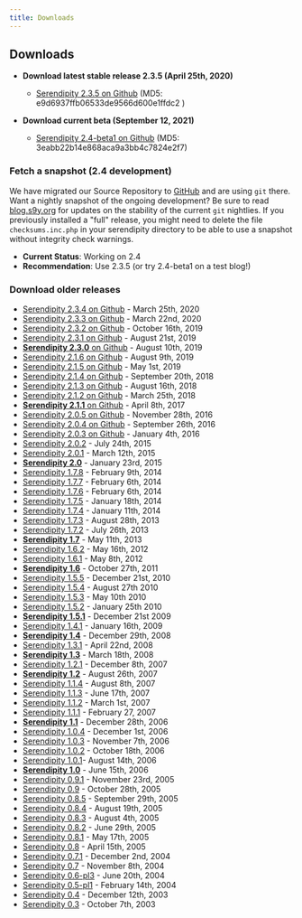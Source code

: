 ```yaml
---
title: Downloads
---
```


## Downloads

* **Download latest stable release 2.3.5 (April 25th, 2020)**
  * [Serendipity 2.3.5 on
    Github](https://github.com/s9y/Serendipity/releases/tag/2.3.5)
   (MD5: e9d6937ffb06533de9566d600e1ffdc2 )

* **Download current beta (September 12, 2021)**
  * [Serendipity 2.4-beta1 on
    Github](https://github.com/s9y/Serendipity/releases/tag/2.4-beta1)
   (MD5: 3eabb22b14e868aca9a3bb4c7824e2f7)

### **Fetch a snapshot (2.4 development)**

We have migrated our Source Repository to [GitHub](https://github.com/s9y/Serendipity/) and are using `git` there. Want a nightly snapshot of the ongoing development? Be sure to read [blog.s9y.org](https://blog.s9y.org) for updates on the stability of the current `git` nightlies. If you previously installed a "full" release, you might need to delete the file `checksums.inc.php` in your serendipity directory to be able to use a snapshot without integrity check warnings.

* **Current Status**: Working on 2.4
* **Recommendation**: Use 2.3.5 (or try 2.4-beta1 on a test blog!)

### **Download older releases**

* [Serendipity 2.3.4 on Github](https://github.com/s9y/Serendipity/releases/tag/2.3.4) - March 25th, 2020
* [Serendipity 2.3.3 on Github](https://github.com/s9y/Serendipity/releases/tag/2.3.3) - March 22nd, 2020
* [Serendipity 2.3.2 on Github](https://github.com/s9y/Serendipity/releases/tag/2.3.2) - October 16th, 2019
* [Serendipity 2.3.1 on Github](https://github.com/s9y/Serendipity/releases/tag/2.3.1) - August 21st, 2019
* [**Serendipity 2.3.0** on Github](https://github.com/s9y/Serendipity/releases/tag/2.3.0) - August 10th, 2019
* [Serendipity 2.1.6 on Github](https://github.com/s9y/Serendipity/releases/tag/2.1.6) - August 9th, 2019
* [Serendipity 2.1.5 on Github](https://github.com/s9y/Serendipity/releases/tag/2.1.5) - May 1st, 2019
* [Serendipity 2.1.4 on Github](https://github.com/s9y/Serendipity/releases/tag/2.1.4) - September 20th, 2018
* [Serendipity 2.1.3 on Github](https://github.com/s9y/Serendipity/releases/tag/2.1.3) - August 16th, 2018
* [Serendipity 2.1.2 on Github](https://github.com/s9y/Serendipity/releases/tag/2.1.2) - March 25th, 2018
* [**Serendipity 2.1.1** on Github](https://github.com/s9y/Serendipity/releases/tag/2.1.1) - April 8th, 2017
* [Serendipity 2.0.5 on Github](https://github.com/s9y/Serendipity/releases/tag/2.0.5) - November 28th, 2016
* [Serendipity 2.0.4 on Github](https://github.com/s9y/Serendipity/releases/tag/2.0.4) - September 26th, 2016
* [Serendipity 2.0.3 on Github](https://github.com/s9y/Serendipity/releases/tag/2.0.3) - January 4th, 2016
* [Serendipity 2.0.2](http://prdownloads.sourceforge.net/php-blog/serendipity-2.0.2.tar.gz?download) - July 24th, 2015
* [Serendipity 2.0.1](http://prdownloads.sourceforge.net/php-blog/serendipity-2.0.1.tar.gz?download) - March 12th, 2015
* [**Serendipity 2.0**](http://prdownloads.sourceforge.net/php-blog/serendipity-2.0.tar.gz?download) - January 23rd, 2015
* [Serendipity 1.7.8](http://prdownloads.sourceforge.net/php-blog/serendipity-1.7.8.tar.gz?download) - February 9th, 2014
* [Serendipity 1.7.7](http://prdownloads.sourceforge.net/php-blog/serendipity-1.7.7.tar.gz?download) - February 6th, 2014
* [Serendipity 1.7.6](http://prdownloads.sourceforge.net/php-blog/serendipity-1.7.6.tar.gz?download) - February 6th, 2014
* [Serendipity 1.7.5](http://prdownloads.sourceforge.net/php-blog/serendipity-1.7.5.tar.gz?download) - January 18th, 2014
* [Serendipity 1.7.4](http://prdownloads.sourceforge.net/php-blog/serendipity-1.7.4.tar.gz?download) - January 11th, 2014
* [Serendipity 1.7.3](http://prdownloads.sourceforge.net/php-blog/serendipity-1.7.3.tar.gz?download) - August 28th, 2013
* [Serendipity 1.7.2](http://prdownloads.sourceforge.net/php-blog/serendipity-1.7.2.tar.gz?download) - July 26th, 2013
* [**Serendipity 1.7**](http://prdownloads.sourceforge.net/php-blog/serendipity-1.7.tar.gz?download) - May 11th, 2013
* [Serendipity 1.6.2](http://prdownloads.sourceforge.net/php-blog/serendipity-1.6.2.tar.gz?download) - May 16th, 2012
* [Serendipity 1.6.1](http://prdownloads.sourceforge.net/php-blog/serendipity-1.6.1.tar.gz?download) - May 8th, 2012
* [**Serendipity 1.6**](http://prdownloads.sourceforge.net/php-blog/serendipity-1.6.tar.gz?download) - October 27th, 2011
* [Serendipity 1.5.5](http://prdownloads.sourceforge.net/php-blog/serendipity-1.5.5.tar.gz?download) - December 21st, 2010
* [Serendipity 1.5.4](http://prdownloads.sourceforge.net/php-blog/serendipity-1.5.4.tar.gz?download) - August 27th 2010
* [Serendipity 1.5.3](http://prdownloads.sourceforge.net/php-blog/serendipity-1.5.3.tar.gz?download) - May 10th 2010
* [Serendipity 1.5.2](http://prdownloads.sourceforge.net/php-blog/serendipity-1.5.2.tar.gz?download) - January 25th 2010
* [**Serendipity 1.5.1**](http://prdownloads.sourceforge.net/php-blog/serendipity-1.5.1.tar.gz?download) - December 21st 2009
* [Serendipity 1.4.1](http://prdownloads.sourceforge.net/php-blog/serendipity-1.4.1.tar.gz?download) - January 16th, 2009
* [**Serendipity 1.4**](http://prdownloads.sourceforge.net/php-blog/serendipity-1.4.tar.gz?download) - December 29th, 2008
* [Serendipity 1.3.1](http://prdownloads.sourceforge.net/php-blog/serendipity-1.3.1.tar.gz?download) - April 22nd, 2008
* [**Serendipity 1.3**](http://prdownloads.sourceforge.net/php-blog/serendipity-1.3.tar.gz?download) - March 18th, 2008
* [Serendipity 1.2.1](http://prdownloads.sourceforge.net/php-blog/serendipity-1.2.1.tar.gz?download) - December 8th, 2007
* [**Serendipity 1.2**](http://prdownloads.sourceforge.net/php-blog/serendipity-1.2.tar.gz?download) - August 26th, 2007
* [Serendipity 1.1.4](http://prdownloads.sourceforge.net/php-blog/serendipity-1.1.4.tar.gz?download) - August 8th, 2007
* [Serendipity 1.1.3](http://prdownloads.sourceforge.net/php-blog/serendipity-1.1.3.tar.gz?download) - June 17th, 2007
* [Serendipity 1.1.2](http://prdownloads.sourceforge.net/php-blog/serendipity-1.1.2.tar.gz?download) - March 1st, 2007
* [Serendipity 1.1.1](http://prdownloads.sourceforge.net/php-blog/serendipity-1.1.1.tar.gz?download) - February 27, 2007
* [**Serendipity 1.1**](http://prdownloads.sourceforge.net/php-blog/serendipity-1.1.tar.gz?download) - December 28th, 2006
* [Serendipity 1.0.4](http://prdownloads.sourceforge.net/php-blog/serendipity-1.0.4a.tar.gz?download) - December 1st, 2006
* [Serendipity 1.0.3](http://prdownloads.sourceforge.net/php-blog/serendipity-1.0.3a.tar.gz?download) - November 7th, 2006
* [Serendipity 1.0.2](http://prdownloads.sourceforge.net/php-blog/serendipity-1.0.2.tar.gz?download) - October 18th, 2006
* [Serendipity 1.0.1](http://prdownloads.sourceforge.net/php-blog/serendipity-1.0.1.tar.gz?download)- August 14th, 2006
* [**Serendipity 1.0**](http://prdownloads.sourceforge.net/php-blog/serendipity-1.0.tar.gz?download) - June 15th, 2006
* [Serendipity 0.9.1](http://prdownloads.sourceforge.net/php-blog/serendipity-0.9.1.tar.gz?download) - November 23rd, 2005
* [Serendipity 0.9](http://prdownloads.sourceforge.net/php-blog/serendipity-0.9.tar.gz?download) - October 28th, 2005
* [Serendipity 0.8.5](http://prdownloads.sourceforge.net/php-blog/serendipity-0.8.5.tar.gz?download) - September 29th, 2005
* [Serendipity 0.8.4](http://prdownloads.sourceforge.net/php-blog/serendipity-0.8.4.tar.gz?download) - August 19th, 2005
* [Serendipity 0.8.3](http://prdownloads.sourceforge.net/php-blog/serendipity-0.8.3.tar.gz?download) - August 4th, 2005
* [Serendipity 0.8.2](http://prdownloads.sourceforge.net/php-blog/serendipity-0.8.2.tar.gz?download) - June 29th, 2005
* [Serendipity 0.8.1](http://prdownloads.sourceforge.net/php-blog/serendipity-0.8.1.tar.gz?download) - May 17th, 2005
* [Serendipity 0.8](http://prdownloads.sourceforge.net/php-blog/serendipity-0.8.tar.gz?download) - April 15th, 2005
* [Serendipity 0.7.1](http://prdownloads.sourceforge.net/php-blog/serendipity-0.7.1.tar.gz?download) - December 2nd, 2004
* [Serendipity 0.7](http://prdownloads.sourceforge.net/php-blog/serendipity-0.7.tar.gz?download) - November 8th, 2004
* [Serendipity 0.6-pl3](http://prdownloads.sourceforge.net/php-blog/serendipity-0.6-pl3.tar.gz?download) - June 20th, 2004
* [Serendipity 0.5-pl1](http://prdownloads.sourceforge.net/php-blog/serendipity-0.5-pl1.tar.gz?download) - February 14th, 2004
* [Serendipity 0.4](http://prdownloads.sourceforge.net/php-blog/serendipity-0.4.tar.gz?download) - December 12th, 2003
* [Serendipity 0.3](http://prdownloads.sourceforge.net/php-blog/serendipity-0.3.tar.gz?download) - October 7th, 2003
